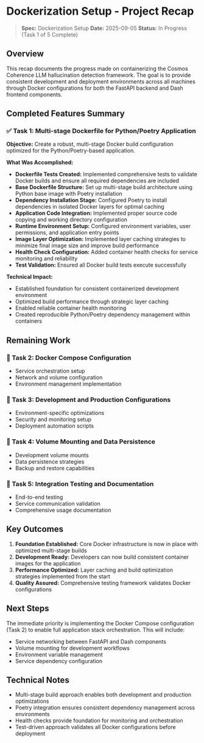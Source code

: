 # Dockerization Setup - Project Recap

> **Spec:** Dockerization Setup
> **Date:** 2025-09-05
> **Status:** In Progress (Task 1 of 5 Complete)

## Overview

This recap documents the progress made on containerizing the Cosmos Coherence LLM hallucination detection framework. The goal is to provide consistent development and deployment environments across all machines through Docker configurations for both the FastAPI backend and Dash frontend components.

## Completed Features Summary

### ✅ Task 1: Multi-stage Dockerfile for Python/Poetry Application

**Objective:** Create a robust, multi-stage Docker build configuration optimized for the Python/Poetry-based application.

**What Was Accomplished:**
- **Dockerfile Tests Created:** Implemented comprehensive tests to validate Docker builds and ensure all required dependencies are included
- **Base Dockerfile Structure:** Set up multi-stage build architecture using Python base image with Poetry installation
- **Dependency Installation Stage:** Configured Poetry to install dependencies in isolated Docker layers for optimal caching
- **Application Code Integration:** Implemented proper source code copying and working directory configuration
- **Runtime Environment Setup:** Configured environment variables, user permissions, and application entry points
- **Image Layer Optimization:** Implemented layer caching strategies to minimize final image size and improve build performance
- **Health Check Configuration:** Added container health checks for service monitoring and reliability
- **Test Validation:** Ensured all Docker build tests execute successfully

**Technical Impact:**
- Established foundation for consistent containerized development environment
- Optimized build performance through strategic layer caching
- Enabled reliable container health monitoring
- Created reproducible Python/Poetry dependency management within containers

## Remaining Work

### 🔄 Task 2: Docker Compose Configuration
- Service orchestration setup
- Network and volume configuration
- Environment management implementation

### 🔄 Task 3: Development and Production Configurations
- Environment-specific optimizations
- Security and monitoring setup
- Deployment automation scripts

### 🔄 Task 4: Volume Mounting and Data Persistence
- Development volume mounts
- Data persistence strategies
- Backup and restore capabilities

### 🔄 Task 5: Integration Testing and Documentation
- End-to-end testing
- Service communication validation
- Comprehensive usage documentation

## Key Outcomes

1. **Foundation Established:** Core Docker infrastructure is now in place with optimized multi-stage builds
2. **Development Ready:** Developers can now build consistent container images for the application
3. **Performance Optimized:** Layer caching and build optimization strategies implemented from the start
4. **Quality Assured:** Comprehensive testing framework validates Docker configurations

## Next Steps

The immediate priority is implementing the Docker Compose configuration (Task 2) to enable full application stack orchestration. This will include:
- Service networking between FastAPI and Dash components
- Volume mounting for development workflows
- Environment variable management
- Service dependency configuration

## Technical Notes

- Multi-stage build approach enables both development and production optimizations
- Poetry integration ensures consistent dependency management across environments
- Health checks provide foundation for monitoring and orchestration
- Test-driven approach validates all Docker configurations before deployment
